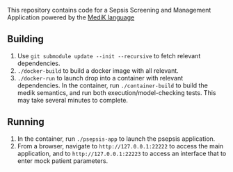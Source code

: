 This repository contains code for a Sepsis Screening and Management Application
powered by the [MediK language](https://github.com/fmcad-78/medik-semantics)

## Building

1. Use `git submodule update --init --recursive` to fetch relevant dependencies.
2. `./docker-build` to build a docker image with all relevant.
3. `./docker-run` to launch drop into a container with relevant dependencies. In
the container, run `./container-build` to build the medik semantics, and run
both execution/model-checking tests. This may take several minutes to complete.

## Running

1. In the container, run `./psepsis-app` to launch the psepsis application.
2. From a browser, navigate to `http://127.0.0.1:22222` to access the
   main application, and to `http://127.0.0.1:22223` to access an interface
   that to enter mock patient parameters.

